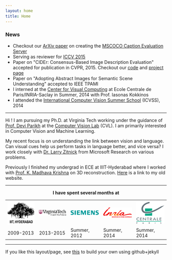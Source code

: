 ```yaml
---
layout: home
title: Home
---
```

<h3>News</h3>
<ul>
	<li> Checkout our <a href="http://arxiv.org/abs/1504.00325"> ArXiv paper</a> on creating the <a href="http://mscoco.org/dataset/#captions">MSCOCO Caption Evaluation Server</a>
	<li> Serving as reviewer for <a href="http://pamitc.org/iccv15/">ICCV 2015</a></li>
 	<li> Paper on "CIDEr: Consensus-Based Image Description Evaluation" accepted for publication in CVPR, 2015. Checkout our <a href="https://github.com/ramakrishnavedantam928/pyCider">code</a> and <a href="http://ramakrishnavedantam928.github.io/pyCider/">project page</a></li>
	<li> Paper on "Adopting Abstract Images for Semantic Scene Understanding" accepted to IEEE TPAMI</li>
	<li> I interned at the <a href='http://cvn.ecp.fr/'>Center for Visual Computing</a> at Ecole Centrale de Paris/INRIA-Saclay in Summer, 2014 with Prof. Iasonas Kokkinos</li>
	<li> I attended the <a href='http://svg.dmi.unict.it/icvss2014/'>International Computer Vision Summer School</a> (ICVSS), 2014</li>
</ul>
<hr/>
Hi ! I am pursuing my Ph.D. at Virginia Tech working under the guidance of <a href='http://filebox.ece.vt.edu/~parikh'>Prof. Devi Parikh</a> at the <a href='https://filebox.ece.vt.edu/~parikh/CVL.html'>Computer Vision Lab</a> (CVL). I am primarily interested in Computer Vision and Machine Learning.

My recent focus is on understanding the link between vision and language. Can visual cues help us perform tasks in language better, and vice versa? I work closely with <a href='http://research.microsoft.com/en-us/people/larryz/'>Dr. Larry Zitnick</a> from Microsoft Research on various problems.

Previously I finished my undergrad in ECE at IIIT-Hyderabad where I worked with <a href='http://www.iiit.ac.in/people/faculty/mkrishna'>Prof. K. Madhava Krishna</a> on 3D reconstruction. <a href='https://sites.google.com/site/ramakrishnavedantam928/'>Here</a> is a link to my old website.
<hr/>
<div align="center"><b>I have spent several months at</b></div>
<div align="center">
<table text-align="center"><tr><td>
	<a href='http://iiit.ac.in'><img src='public/images/iiit.png' width='100'></a></td> <td><a href='http://www.vt.edu'><img src='public/images/vt.png' width='100'></a></td><td><a href='http://www.siemens.com'><img src='public/images/siemens.png' width='100'></a></td><td><a href='http://www.inria.fr/en/centre/saclay'><img src='public/images/inria.png' width='100'></a></td><td><a href='http://cvn.ecp.fr/'><img src='public/images/centrale.png' width='100'></a></td></tr>
	<tr><td>2009-2013</td><td>2013-2015</td><td>Summer, 2012</td><td>Summer, 2014</td><td>Summer, 2014</td></tr>
</table>
</div>
<hr/>
If you like this layout/page, see <a href='demo-post'> this</a> to build your own using github+jekyll 



